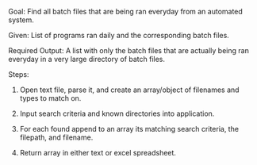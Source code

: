 ﻿Goal: Find all batch files that are being ran everyday from an automated system.

Given: List of programs ran daily and the corresponding batch files.

Required Output: A list with only the batch files that are actually being ran everyday in a very large directory of batch files.

Steps: 
1. Open text file, parse it, and create an array/object of filenames and types to match on.

2. Input search criteria and known directories into application.

3. For each found append to an array its matching search criteria, the filepath, and filename.

4. Return array in either text or excel spreadsheet.